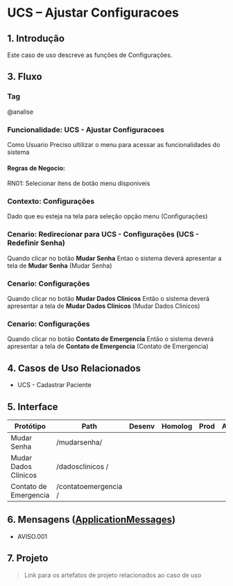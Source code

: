 # UCS – Ajustar Configuracoes 

## 1. Introdução
Este caso de uso descreve as funções de Configurações.

## 3. Fluxo
<!BDD.INICIO>
### Tag
@analise
### Funcionalidade: UCS - Ajustar Configuracoes  
Como Usuario
Preciso ultilizar o menu para acessar as funcionalidades do sistema

#### Regras de Negocio:
RN01: Selecionar itens de botão menu disponiveis

### Contexto: Configurações 
Dado que eu esteja na tela para seleção opção menu (Configurações)

### Cenario: Redirecionar para UCS - Configurações (UCS - Redefinir Senha) 
Quando clicar no botão **Mudar Senha**
Entao o sistema deverá apresentar a tela de **Mudar Senha** (Mudar Senha)

### Cenario: Configurações 
Quando clicar no botão **Mudar Dados Clinicos**
Então o sistema deverá apresentar a tela de **Mudar Dados Clinicos** (Mudar Dados Clinicos) 

### Cenario:  Configurações
Quando clicar no botão **Contato de Emergencia**
Então o sistema deverá apresentar a tela de **Contato de Emergencia** (Contato de Emergencia)

<!BDD.FIM>

## 4. Casos de Uso Relacionados
* UCS - Cadastrar Paciente

## 5. Interface
| Protótipo                                                    | Path                       | Desenv | Homolog | Prod | Arquivo |
| ------                                                       | ------                     | -------|---------|----- |---------|
| Mudar Senha                                                  | /mudarsenha/               |        |         |      |         |
| Mudar Dados Clinicos                                         | /dadosclinicos /           |        |         |      |         |
| Contato de Emergencia                                        | /contatoemergencia /       |        |         |      |         |

## 6. Mensagens ([ApplicationMessages](src/main/resources/ApplicationMessages.properties))
* AVISO.001

## 7. Projeto
> Link para os artefatos de projeto relacionados ao caso de uso
